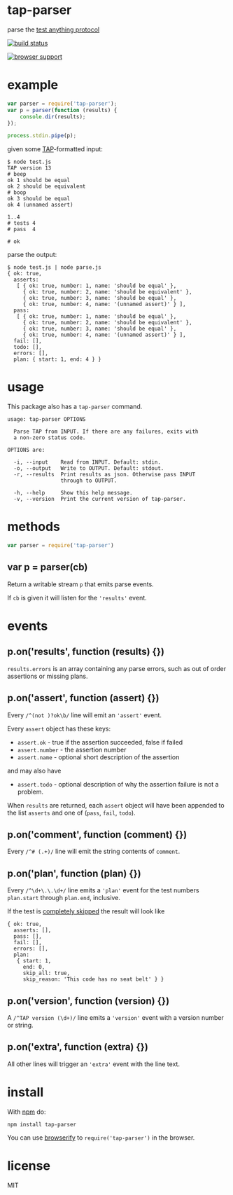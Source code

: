 # tap-parser

parse the [test anything protocol](http://testanything.org/)

[![build status](https://secure.travis-ci.org/substack/tap-parser.png)](http://travis-ci.org/substack/tap-parser)

[![browser support](http://ci.testling.com/substack/tap-parser.png)](http://ci.testling.com/substack/tap-parser)

# example

``` js
var parser = require('tap-parser');
var p = parser(function (results) {
    console.dir(results);
});

process.stdin.pipe(p);
```

given some [TAP](http://testanything.org/)-formatted input:

```
$ node test.js
TAP version 13
# beep
ok 1 should be equal
ok 2 should be equivalent
# boop
ok 3 should be equal
ok 4 (unnamed assert)

1..4
# tests 4
# pass  4

# ok
```

parse the output:

```
$ node test.js | node parse.js
{ ok: true,
  asserts: 
   [ { ok: true, number: 1, name: 'should be equal' },
     { ok: true, number: 2, name: 'should be equivalent' },
     { ok: true, number: 3, name: 'should be equal' },
     { ok: true, number: 4, name: '(unnamed assert)' } ],
  pass: 
   [ { ok: true, number: 1, name: 'should be equal' },
     { ok: true, number: 2, name: 'should be equivalent' },
     { ok: true, number: 3, name: 'should be equal' },
     { ok: true, number: 4, name: '(unnamed assert)' } ],
  fail: [],
  todo: [],
  errors: [],
  plan: { start: 1, end: 4 } }
```

# usage

This package also has a `tap-parser` command.

```
usage: tap-parser OPTIONS

  Parse TAP from INPUT. If there are any failures, exits with
  a non-zero status code.

OPTIONS are:

  -i, --input    Read from INPUT. Default: stdin.
  -o, --output   Write to OUTPUT. Default: stdout.
  -r, --results  Print results as json. Otherwise pass INPUT
                 through to OUTPUT.

  -h, --help     Show this help message.
  -v, --version  Print the current version of tap-parser.

```

# methods

``` js
var parser = require('tap-parser')
```

## var p = parser(cb)

Return a writable stream `p` that emits parse events.

If `cb` is given it will listen for the `'results'` event.

# events

## p.on('results', function (results) {})

`results.errors` is an array containing any parse errors, such as out of order
assertions or missing plans.

## p.on('assert', function (assert) {})

Every `/^(not )?ok\b/` line will emit an `'assert'` event.

Every `assert` object has these keys:

* `assert.ok` - true if the assertion succeeded, false if failed
* `assert.number` - the assertion number
* `assert.name` - optional short description of the assertion

and may also have

* `assert.todo` - optional description of why the assertion failure is
  not a problem.

When `results` are returned, each `assert` object will have been
appended to the list `asserts` and one of (`pass`, `fail`, `todo`).

## p.on('comment', function (comment) {})

Every `/^# (.+)/` line will emit the string contents of `comment`.

## p.on('plan', function (plan) {})

Every `/^\d+\.\.\d+/` line emits a `'plan'` event for the test numbers
`plan.start` through `plan.end`, inclusive.

If the test is [completely skipped](http://podwiki.hexten.net/TAP/TAP.html?page=TAP#Skippingeverything) the result will look like

```
{ ok: true,
  asserts: [],
  pass: [],
  fail: [],
  errors: [],
  plan: 
   { start: 1,
     end: 0,
     skip_all: true,
     skip_reason: 'This code has no seat belt' } }
```

## p.on('version', function (version) {})

A `/^TAP version (\d+)/` line emits a `'version'` event with a version number or
string.

## p.on('extra', function (extra) {})

All other lines will trigger an `'extra'` event with the line text.

# install

With [npm](https://npmjs.org) do:

```
npm install tap-parser
```

You can use [browserify](http://browserify.org) to `require('tap-parser')` in
the browser.

# license

MIT
